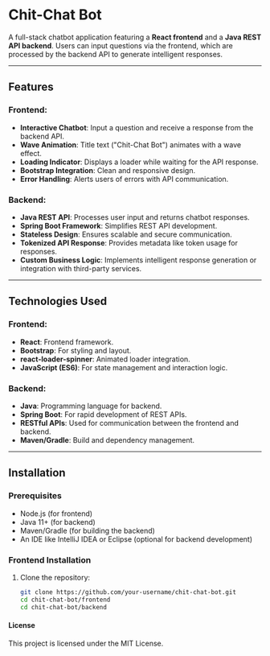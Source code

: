 # Chit-Chat Bot

A full-stack chatbot application featuring a **React frontend** and a **Java REST API backend**. Users can input questions via the frontend, which are processed by the backend API to generate intelligent responses.

---

## Features

### Frontend:
- **Interactive Chatbot**: Input a question and receive a response from the backend API.
- **Wave Animation**: Title text ("Chit-Chat Bot") animates with a wave effect.
- **Loading Indicator**: Displays a loader while waiting for the API response.
- **Bootstrap Integration**: Clean and responsive design.
- **Error Handling**: Alerts users of errors with API communication.

### Backend:
- **Java REST API**: Processes user input and returns chatbot responses.
- **Spring Boot Framework**: Simplifies REST API development.
- **Stateless Design**: Ensures scalable and secure communication.
- **Tokenized API Response**: Provides metadata like token usage for responses.
- **Custom Business Logic**: Implements intelligent response generation or integration with third-party services.

---

## Technologies Used

### Frontend:
- **React**: Frontend framework.
- **Bootstrap**: For styling and layout.
- **react-loader-spinner**: Animated loader integration.
- **JavaScript (ES6)**: For state management and interaction logic.

### Backend:
- **Java**: Programming language for backend.
- **Spring Boot**: For rapid development of REST APIs.
- **RESTful APIs**: Used for communication between the frontend and backend.
- **Maven/Gradle**: Build and dependency management.

---

## Installation

### Prerequisites
- Node.js (for frontend)
- Java 11+ (for backend)
- Maven/Gradle (for building the backend)
- An IDE like IntelliJ IDEA or Eclipse (optional for backend development)

### Frontend Installation
1. Clone the repository:
   ```bash
   git clone https://github.com/your-username/chit-chat-bot.git
   cd chit-chat-bot/frontend
   cd chit-chat-bot/backend

#### License
This project is licensed under the MIT License.


